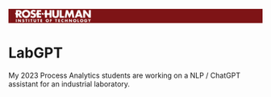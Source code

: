 ![](https://raw.githubusercontent.com/henthornlab/HMIs/master/rhit-logo-wide.png)
# LabGPT #

My 2023 Process Analytics students are working on a NLP / ChatGPT assistant for an industrial laboratory.